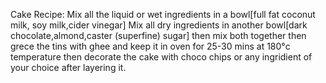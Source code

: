 Cake Recipe:
Mix all the liquid or wet ingredients in a bowl[full fat coconut milk, soy milk,cider vinegar]
Mix all dry ingredients in another bowl[dark chocolate,almond,caster (superfine) sugar]
 then mix both together then grece the tins with ghee and keep it in oven for 25-30 mins at 180°c temperature then decorate the cake with choco chips or any ingridient of your choice after layering it.